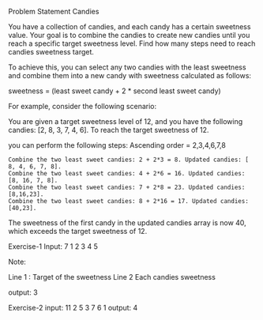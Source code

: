 
Problem Statement
Candies

You have a collection of candies, and each candy has a certain sweetness value. Your goal is to combine the candies to create new candies until you reach a specific target sweetness level. Find how many steps need to reach candies sweetness target.

To achieve this, you can select any two candies with the least sweetness and combine them into a new candy with sweetness calculated as follows:

sweetness = (least sweet candy + 2 * second least sweet candy)

For example, consider the following scenario:

You are given a target sweetness level of 12, and you have the following candies: [2, 8, 3, 7, 4, 6]. To reach the target sweetness of 12.

you can perform the following steps:
Ascending order = 2,3,4,6,7,8

    Combine the two least sweet candies: 2 + 2*3 = 8. Updated candies: [ 8, 4, 6, 7, 8].
    Combine the two least sweet candies: 4 + 2*6 = 16. Updated candies: [8, 16, 7, 8].
    Combine the two least sweet candies: 7 + 2*8 = 23. Updated candies: [8,16,23].
    Combine the two least sweet candies: 8 + 2*16 = 17. Updated candies: [40,23].

The sweetness of the first candy in the updated candies array is now 40, which exceeds the target sweetness of 12.

Exercise-1
Input:
7
1 2 3 4 5

Note:

Line 1 : Target of the sweetness
Line 2  Each candies sweetness

output:
3

Exercise-2
input:
11
2 5 3 7 6 1
output:
4

